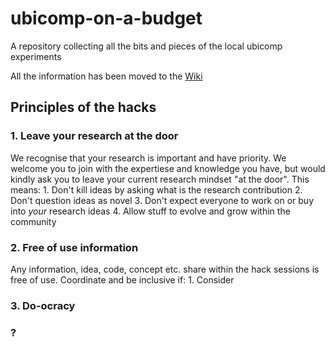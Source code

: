 # ubicomp-on-a-budget
A repository collecting all the bits and pieces of the local ubicomp experiments

All the information has been moved to the [Wiki](https://github.com/hci-au-dk/ubicomp-on-a-budget/wiki)

## Principles of the hacks

### 1. Leave your research at the door
We recognise that your research is important and have priority. We welcome you to join with the expertiese and knowledge you have, but would kindly ask you to leave your current research mindset "at the door". This means:
    1. Don't kill ideas by asking what is the research contribution
    2. Don't question ideas as novel
    3. Don't expect everyone to work on or buy into _your_ research ideas
    4. Allow stuff to evolve and grow within the community

### 2. Free of use information
Any information, idea, code, concept etc. share within the hack sessions is free of use. Coordinate and be inclusive if:
    1. Consider

### 3. Do-ocracy

### ?

